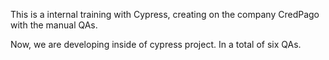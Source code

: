 This is a internal training with Cypress, creating on the company CredPago with the manual QAs. 

Now, we are developing inside of cypress project. In a total of six QAs.
